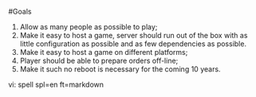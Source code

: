 #Goals

1. Allow as many people as possible to play;
2. Make it easy to host a game, server should run out of the box with as
   little configuration as possible and as few dependencies as possible.
3. Make it easy to host a game on different platforms;
4. Player should be able to prepare orders off-line;
5. Make it such no reboot is necessary for the coming 10 years.

vi: spell spl=en ft=markdown

